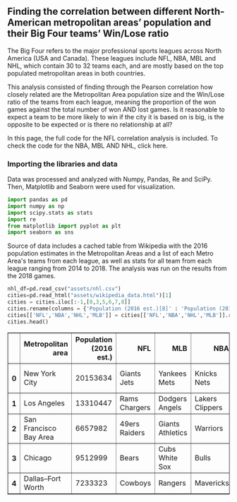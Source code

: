 ## Finding the correlation between different North-American metropolitan areas’ population and their Big Four teams’ Win/Lose ratio


The Big Four refers to the major professional sports leagues across North America (USA and Canada). These leagues include NFL, NBA, MBL and NHL, which contain 30 to 32 teams each, and are mostly based on the top populated metropolitan areas in both countries.

This analysis consisted of finding through the Pearson correlation how closely related are the Metropolitan Area population size and the Win/Lose ratio of the teams from each league, meaning the proportion of the won games against the total number of won AND lost games. Is it reasonable to expect a team to be more likely to win if the city it is based on is big, is the opposite to be expected or is there no relationship at all?

In this page, the full code for the NFL correlation analysis is included. To check the code for the NBA, MBL AND NHL, click here.

### Importing the libraries and data

Data was processed and analyzed with Numpy, Pandas, Re and SciPy. Then, Matplotlib and Seaborn were used for visualization.


```python
import pandas as pd
import numpy as np
import scipy.stats as stats
import re
from matplotlib import pyplot as plt
import seaborn as sns
```

Source of data includes a cached table from Wikipedia with the 2016 population estimates in the Metropolitan Areas and a list of each Metro Area's teams from each league, as well as stats for all team from each league ranging from 2014 to 2018. The analysis was run on the results from the 2018 games.


```python
nhl_df=pd.read_csv("assets/nhl.csv")
cities=pd.read_html("assets/wikipedia_data.html")[1]
cities = cities.iloc[:-1,[0,3,5,6,7,8]]
cities.rename(columns = {'Population (2016 est.)[8]' : 'Population (2016 est.)'}, inplace=True)
cities[['NFL','NBA','NHL','MLB']] = cities[['NFL','NBA','NHL','MLB']].replace(to_replace="\[.*\]$", value="",regex=True).replace(to_replace="—", value="",regex=True)
cities.head()
```




<div>
<style scoped>
    .dataframe tbody tr th:only-of-type {
        vertical-align: middle;
    }

    .dataframe tbody tr th {
        vertical-align: top;
    }

    .dataframe thead th {
        text-align: right;
    }
</style>
<table border="1" class="dataframe">
  <thead>
    <tr style="text-align: right;">
      <th></th>
      <th>Metropolitan area</th>
      <th>Population (2016 est.)</th>
      <th>NFL</th>
      <th>MLB</th>
      <th>NBA</th>
      <th>NHL</th>
    </tr>
  </thead>
  <tbody>
    <tr>
      <th>0</th>
      <td>New York City</td>
      <td>20153634</td>
      <td>Giants Jets</td>
      <td>Yankees Mets</td>
      <td>Knicks Nets</td>
      <td>Rangers Islanders Devils</td>
    </tr>
    <tr>
      <th>1</th>
      <td>Los Angeles</td>
      <td>13310447</td>
      <td>Rams Chargers</td>
      <td>Dodgers Angels</td>
      <td>Lakers Clippers</td>
      <td>Kings Ducks</td>
    </tr>
    <tr>
      <th>2</th>
      <td>San Francisco Bay Area</td>
      <td>6657982</td>
      <td>49ers Raiders</td>
      <td>Giants Athletics</td>
      <td>Warriors</td>
      <td>Sharks</td>
    </tr>
    <tr>
      <th>3</th>
      <td>Chicago</td>
      <td>9512999</td>
      <td>Bears</td>
      <td>Cubs White Sox</td>
      <td>Bulls</td>
      <td>Blackhawks</td>
    </tr>
    <tr>
      <th>4</th>
      <td>Dallas–Fort Worth</td>
      <td>7233323</td>
      <td>Cowboys</td>
      <td>Rangers</td>
      <td>Mavericks</td>
      <td>Stars</td>
    </tr>
  </tbody>
</table>
</div>




```python

```
